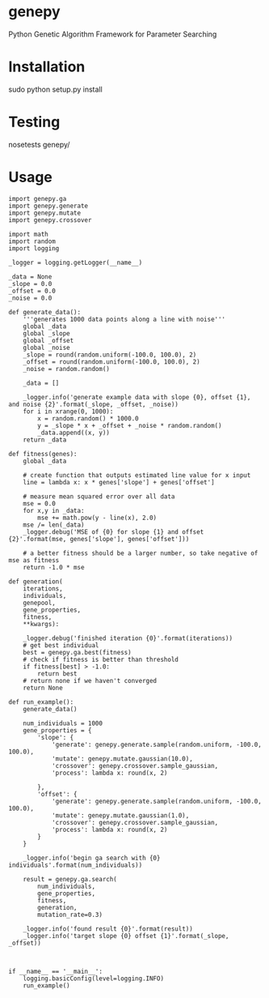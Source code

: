 genepy
======

Python Genetic Algorithm Framework for Parameter Searching

Installation
============

sudo python setup.py install

Testing
=======

nosetests genepy/

Usage
=====

	import genepy.ga
	import genepy.generate
	import genepy.mutate
	import genepy.crossover

	import math
	import random
	import logging

	_logger = logging.getLogger(__name__)

	_data = None
	_slope = 0.0
	_offset = 0.0
	_noise = 0.0

	def generate_data():
		'''generates 1000 data points along a line with noise'''
		global _data
		global _slope
		global _offset
		global _noise
		_slope = round(random.uniform(-100.0, 100.0), 2)
		_offset = round(random.uniform(-100.0, 100.0), 2)
		_noise = random.random()

		_data = []

		_logger.info('generate example data with slope {0}, offset {1}, and noise {2}'.format(_slope, _offset, _noise))
		for i in xrange(0, 1000):
			x = random.random() * 1000.0
			y = _slope * x + _offset + _noise * random.random()
			_data.append((x, y))
		return _data

	def fitness(genes):
		global _data

		# create function that outputs estimated line value for x input
		line = lambda x: x * genes['slope'] + genes['offset']

		# measure mean squared error over all data
		mse = 0.0
		for x,y in _data:
			mse += math.pow(y - line(x), 2.0)
		mse /= len(_data)
		_logger.debug('MSE of {0} for slope {1} and offset {2}'.format(mse, genes['slope'], genes['offset']))

		# a better fitness should be a larger number, so take negative of mse as fitness
		return -1.0 * mse

	def generation(
		iterations, 
		individuals, 
		genepool, 
		gene_properties, 
		fitness, 
		**kwargs):

		_logger.debug('finished iteration {0}'.format(iterations))
		# get best individual
		best = genepy.ga.best(fitness)
		# check if fitness is better than threshold
		if fitness[best] > -1.0:
			return best
		# return none if we haven't converged
		return None

	def run_example():
		generate_data()

		num_individuals = 1000
		gene_properties = {
			'slope': {
				'generate': genepy.generate.sample(random.uniform, -100.0, 100.0),
				'mutate': genepy.mutate.gaussian(10.0),
				'crossover': genepy.crossover.sample_gaussian,
				'process': lambda x: round(x, 2)

			},
			'offset': {
				'generate': genepy.generate.sample(random.uniform, -100.0, 100.0),
				'mutate': genepy.mutate.gaussian(1.0),
				'crossover': genepy.crossover.sample_gaussian,
				'process': lambda x: round(x, 2)
			}
		}

		_logger.info('begin ga search with {0} individuals'.format(num_individuals))

		result = genepy.ga.search(
			num_individuals,
			gene_properties,
			fitness,
			generation,
			mutation_rate=0.3)

		_logger.info('found result {0}'.format(result))
		_logger.info('target slope {0} offset {1}'.format(_slope, _offset))



	if __name__ == '__main__':
		logging.basicConfig(level=logging.INFO)
		run_example()



